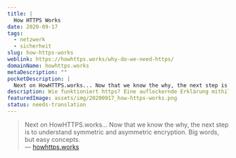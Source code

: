 ```yaml
---
title: |
  How HTTPS Works
date: 2020-09-17
tags:
  - netzwerk
  - sicherheit
slug: how-https-works
weblink: https://howhttps.works/why-do-we-need-https/
domainName: howhttps.works
metaDescription: ""
pocketDescription: |
  Next on HowHTTPS.works... Now that we know the why, the next step is to understand symmetric and asymmetric encryption. Big words, but easy concepts.
description: Wie funktioniert https? Eine auflockernde Erklärung mithilfe von Comics.
featuredImage: assets/img/20200917_how-https-works.png
status: needs-translation
---
```

<blockquote>Next on HowHTTPS.works... Now that we know the why, the next step is to understand symmetric and asymmetric encryption. Big words, but easy concepts.
<footer>— <a href="https://howhttps.works/why-do-we-need-https/">howhttps.works</a></footer></blockquote>
